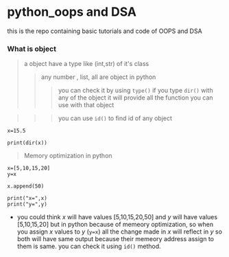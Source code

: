 # python_oops and DSA
this is the repo containing basic tutorials and code of OOPS and DSA


### What is object 
>a object have a type like (int,str) of it's class
>>any number , list, all are object in python 
>>>you can check it by using `type()` 
>>> if you type `dir()` with any of the object it will provide all the function you can use with that object

>>> you can use `id()` to find id of any object 
```
x=15.5

print(dir(x))

```

> Memory optimization in python
```
x=[5,10,15,20]
y=x

x.append(50)

print("x=",x)
print("y=",y)

```
* you could think *x* will have values [5,10,15,20,50] and *y* will have values [5,10,15,20] but in python because of memeory optimization, so when you assign *x* values  to *y* (`y=x`) all the change made in *x* will reflect in *y* so both will have same output because their memeory  address assign to them is same. you can check it using `id()` method.